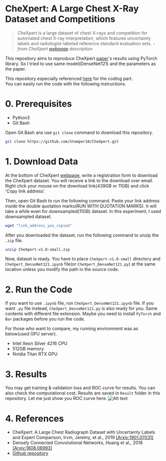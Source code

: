 # CheXpert: A Large Chest X-Ray Dataset and Competitions
> CheXpert is a large dataset of chest X-rays and competition for automated chest X-ray interpretation, which features uncertainty labels and radiologist-labeled reference standard evaluation sets. *- from CheXpert <a href="https://stanfordmlgroup.github.io/competitions/chexpert/" target="_blank">webpage</a> description*

This repository aims to reproduce CheXpert <a href="https://arxiv.org/pdf/1901.07031.pdf" target="_blank">paper</a>'s results using PyTorch library.
So I tried to use same model(DenseNet121) and the parameters as the paper.

This repository especially referenced <a href="https://github.com/gaetandi/cheXpert" target="_blank">here</a> for the coding part.  
You can easily run the code with the following instructions.

# 0. Prerequisites
- Python3
- Git Bash

Open Git Bash ans use `git clone` command to download this repository.
```bash
git clone https://github.com/Stomper10/CheXpert.git
```

# 1. Download Data
At the bottom of CheXpert <a href="https://stanfordmlgroup.github.io/competitions/chexpert/" target="_blank">webpage</a>, write a registration form to download the CheXpert dataset.
You will receive a link to the download over email. Right click your mouse on the download link(439GB or 11GB) and click 'Copy link address'.

Then, open Git Bash to run the following command. Paste your link address inside the double quotation marks(RUN WITH QUOTATION MARKS). It will take a while even for downsampled(11GB) dataset. In this experiment, I used downsampled dataset.
```bash
wget "link_address_you_copied"
```

After you downloaded the dataset, run the following command to unzip the `.zip` file.
```bash
unzip CheXpert-v1.0-small.zip
```

Now, dataset is ready. You have to place `CheXpert-v1.0-small` directory and `CheXpert_DenseNet121.ipynb` file(or `CheXpert_DenseNet121.py`) at the same location unless you modify the path in the source code.

# 2. Run the Code
If you want to use `.ipynb` file, run `CheXpert_DenseNet121.ipynb` file. If you want `.py` file instead, `CheXpert_DenseNet121.py` is also ready for you. Same contents with different file extension. Maybe you need to install `PyTorch` and `Bar` packages before you run the code.  

For those who want to compare, my running environment was as below(used GPU server).
* Intel Xeon Silver 4216 CPU
* 512GB memory
* Nvidia Titan RTX GPU

# 3. Results
You may get training & validation loss and ROC curve for results. You can also check the computational cost. Results are saved in `Result` folder in this repository. Let me just show you ROC curve here.
![Alt text]()

# 4. References
- CheXpert: A Large Chest Radiograph Dataset with Uncertainty Labels and Expert Comparison, Irvin, Jeremy, et al., 2019 <a href="https://arxiv.org/pdf/1901.07031.pdf" target="_blank">[Arxiv:1901.07031]</a>
- Densely Connected Convolutional Networks, Huang et al., 2018 <a href="https://arxiv.org/pdf/1608.06993.pdf" target="_blank">[Arxiv:1608.06993]</a>
- <a href="https://github.com/gaetandi/cheXpert" target="_blank">Github repository</a>
